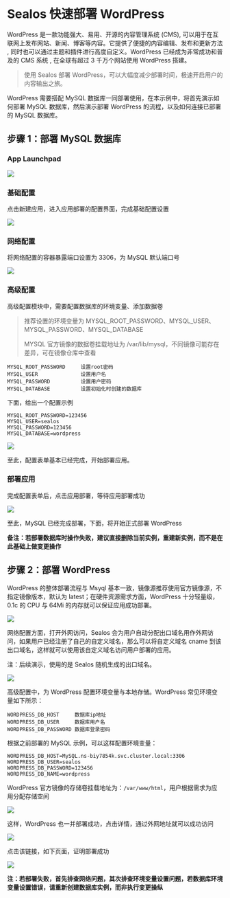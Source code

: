 # Sealos 快速部署 WordPress

WordPress 是一款功能强大、易用、开源的内容管理系统 (CMS), 可以用于在互联网上发布网站、新闻、博客等内容。它提供了便捷的内容编辑、发布和更新方法 , 同时也可以通过主题和插件进行高度自定义。WordPress 已经成为非常成功和普及的 CMS 系统 , 在全球有超过 3 千万个网站使用 WordPress 搭建。

> 使用 Sealos 部署 WordPress，可以大幅度减少部署时间，极速开启用户的内容输出之旅。

WordPress 需要搭配 MySQL 数据库一同部署使用，在本示例中，将首先演示如何部署 MySQL 数据库，然后演示部署 WordPress 的流程，以及如何连接已部署的 MySQL 数据库。

## 步骤 1：部署 MySQL 数据库

### App Launchpad

![](./images/image-20230531104215108.png)

### 基础配置

点击新建应用，进入应用部署的配置界面，完成基础配置设置

![](./images/image-20230531104353880.png)

### 网络配置

将网络配置的容器暴露端口设置为 3306，为 MySQL 默认端口号

![](./images/image-20230531104508405.png)

### 高级配置

高级配置模块中，需要配置数据库的环境变量、添加数据卷

> 推荐设置的环境变量为 MYSQL_ROOT_PASSWORD、MYSQL_USER、MYSQL_PASSWORD、MYSQL_DATABASE
>
> MYSQL 官方镜像的数据卷挂载地址为 /var/lib/mysql，不同镜像可能存在差异，可在镜像仓库中查看

```Plain
MYSQL_ROOT_PASSWORD     设置root密码
MYSQL_USER              设置用户名
MYSQL_PASSWORD          设置用户密码
MYSQL_DATABASE          设置初始化时创建的数据库
```

下面，给出一个配置示例

```Plain
MYSQL_ROOT_PASSWORD=123456    
MYSQL_USER=sealos
MYSQL_PASSWORD=123456
MYSQL_DATABASE=wordpress
```

![](./images/image-20230531104618508.png)

至此，配置表单基本已经完成，开始部署应用。

### 部署应用

完成配置表单后，点击应用部署，等待应用部署成功

![](./images/image-20230531112136263.png)

至此，MySQL 已经完成部署，下面，将开始正式部署 WordPress

**备注：若部署数据库时操作失败，建议直接删除当前实例，重建新实例，而不是在此基础上做变更操作**

## 步骤 2：部署 WordPress

WordPress 的整体部署流程与 Msyql 基本一致，镜像源推荐使用官方镜像源，不指定镜像版本，默认为 latest；在硬件资源需求方面，WordPress 十分轻量级，0.1c 的 CPU 与 64Mi 的内存就可以保证应用成功部署。

![](./images/image-20230531150434216.png)

网络配置方面，打开外网访问，Sealos 会为用户自动分配出口域名用作外网访问，如果用户已经注册了自己的自定义域名，那么可以将自定义域名 cname 到该出口域名，这样就可以使用该自定义域名访问用户部署的应用。

注：后续演示，使用的是 Sealos 随机生成的出口域名。

![](./images/image-20230531105407612.png)

高级配置中，为 WordPress 配置环境变量与本地存储。WordPress 常见环境变量如下所示：

```Plain
WORDPRESS_DB_HOST     数据库ip地址
WORDPRESS_DB_USER     数据库用户名
WORDPRESS_DB_PASSWORD 数据库登录密码
```

根据之前部署的 MySQL 示例，可以这样配置环境变量：

```Plain
WORDPRESS_DB_HOST=MySQL.ns-biy7854k.svc.cluster.local:3306
WORDPRESS_DB_USER=sealos
WORDPRESS_DB_PASSWORD=123456
WORDPRESS_DB_NAME=wordpress
```

WordPress 官方镜像的存储卷挂载地址为：`/var/www/html`，用户根据需求为应用分配存储空间

![](./images/image-20230531154121949.png)

这样，WordPress 也一并部署成功，点击详情，通过外网地址就可以成功访问

![](./images/image-20230531120810822.png)

点击该链接，如下页面，证明部署成功

![](./images/image-20230531112716745.png)

**注：若部署失败，首先排查网络问题，其次排查环境变量设置问题，若数据库环境变量设置错误，请重新创建数据库实例，而非执行变更操纵**

